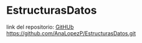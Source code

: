 # EstructurasDatos

link del repositorio:
[GitHUb](https://github.com/AnaLopezP/EstructurasDatos.git)
https://github.com/AnaLopezP/EstructurasDatos.git
